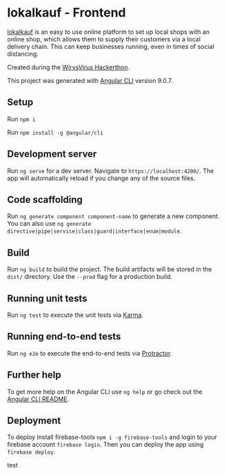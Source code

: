 # lokalkauf - Frontend

[lokalkauf](https://lokalkauf.org) is an easy to use online platform to set up local shops with an online shop, which allows them to supply their customers via a local delivery chain.
This can keep businesses running, even in times of social distancing.

Created during the [WirvsVirus Hackerthon](https://wirvsvirushackathon.org).

This project was generated with [Angular CLI](https://github.com/angular/angular-cli) version 9.0.7.

## Setup

Run `npm i`

Run `npm install -g @angular/cli`

## Development server

Run `ng serve` for a dev server. Navigate to `https://localhost:4200/`. The app will automatically reload if you change any of the source files.

## Code scaffolding

Run `ng generate component component-name` to generate a new component. You can also use `ng generate directive|pipe|service|class|guard|interface|enum|module`.

## Build

Run `ng build` to build the project. The build artifacts will be stored in the `dist/` directory. Use the `--prod` flag for a production build.

## Running unit tests

Run `ng test` to execute the unit tests via [Karma](https://karma-runner.github.io).

## Running end-to-end tests

Run `ng e2e` to execute the end-to-end tests via [Protractor](http://www.protractortest.org/).

## Further help

To get more help on the Angular CLI use `ng help` or go check out the [Angular CLI README](https://github.com/angular/angular-cli/blob/master/README.md).

## Deployment

To deploy install firebase-tools `npm i -g firebase-tools` and login to your firebase account `firebase login`. Then you can deploy the app using `firebase deploy`.

test